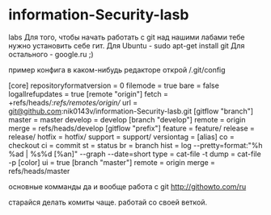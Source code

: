 information-Security-lasb
=========================

labs
Для того, чтобы начать работать с git над нашими лабами тебе нужно
установить себе гит.
Для Ubuntu - sudo apt-get install git
Для остального - google.ru ;)

пример конфига
в каком-нибудь редакторе открой <repository folder>/.git/config

[core]
	repositoryformatversion = 0
	filemode = true
	bare = false
	logallrefupdates = true
[remote "origin"]
	fetch = +refs/heads/*:refs/remotes/origin/*
	url = git@github.com:nik0143v/information-Security-lasb.git
[gitflow "branch"]
	master = master
	develop = develop
[branch "develop"]
	remote = origin
	merge = refs/heads/develop
[gitflow "prefix"]
	feature = feature/
	release = release/
	hotfix = hotfix/
	support = support/
	versiontag = 
[alias]
  co = checkout
  ci = commit
  st = status
  br = branch
  hist = log --pretty=format:\"%h %ad | %s%d [%an]\" --graph --date=short
  type = cat-file -t
  dump = cat-file -p
[color]
	ui = true
[branch "master"]
	remote = origin
	merge = refs/heads/master

основные комманды да и вообще работа с git
http://githowto.com/ru

старайся делать комиты чаще.
работай со своей веткой.
